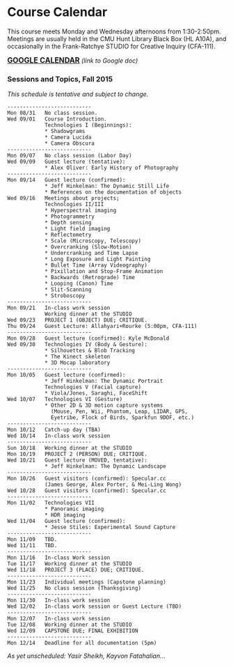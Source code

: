 # Course Calendar

This course meets Monday and Wednesday afternoons from 1:30-2:50pm. Meetings are usually held in the CMU Hunt Library Black Box (HL A10A), and occasionally in the Frank-Ratchye STUDIO for Creative Inquiry (CFA-111). 

<big>**[GOOGLE CALENDAR](https://www.google.com/calendar/embed?src=vp27n8rq9eo74un00uah7ktcco%40group.calendar.google.com&ctz=America/New_York)**</big> *(link to Google doc)*

### Sessions and Topics, Fall 2015

*This schedule is tentative and subject to change.*

```
---------------------------
Mon 08/31	No class session. 
Wed 09/01	Course Introduction. 
			Technologies I (Beginnings): 
			* Shadowgrams
			* Camera Lucida
			* Camera Obscura
---------------------------
Mon 09/07	No class session (Labor Day)
Wed 09/09	Guest lecture (tentative):
			* Alex Oliver: Early History of Photography
---------------------------
Mon 09/14	Guest lecture (confirmed):
			* Jeff Hinkelman: The Dynamic Still Life
			* References on the documentation of objects
Wed 09/16	Meetings about projects;
			Technologies II/III
			* Hyperspectral imaging 
			* Photogrammetry
			* Depth sensing
			* Light field imaging
			* Reflectometry
			* Scale (Microscopy, Telescopy)
			* Overcranking (Slow-Motion)
			* Undercranking and Time Lapse
			* Long Exposure and Light Painting
			* Bullet Time (Array Videography)
			* Pixillation and Stop-Frame Animation
			* Backwards (Retrograde) Time
			* Looping (Canon) Time
			* Slit-Scanning
			* Stroboscopy
---------------------------	
Mon 09/21	In-class work session
			Working dinner at the STUDIO
Wed 09/23	PROJECT 1 (OBJECT) DUE; CRITIQUE. 
Thu 09/24	Guest Lecture: Allahyari+Rourke (5:00pm, CFA-111)
---------------------------
Mon 09/28	Guest lecture (confirmed): Kyle McDonald
Wed 09/30	Technologies IV (Body & Gesture):
			* Silhouettes & Blob Tracking
			* The Kinect skeleton 
			* 3D Mocap laboratory
---------------------------
Mon 10/05	Guest lecture (confirmed):
			* Jeff Hinkelman: The Dynamic Portrait
			Technologies V (Facial capture)
			* Viola/Jones, Saraghi, FaceShift
Wed 10/07	Technologies VI (Gesture)
			* Other 2D & 3D motion capture systems
			  (Mouse, Pen, Wii, Phantom, Leap, LIDAR, GPS,
			  Eyetribe, Flock of Birds, Sparkfun 9DOF, etc.)
---------------------------
Mon 10/12	Catch-up day (TBA)
Wed 10/14	In-class work session 
---------------------------
Sun 10/18	Working dinner at the STUDIO
Mon 10/19	PROJECT 2 (PERSON) DUE; CRITIQUE.
Wed 10/21	Guest lecture (MOVED, tentative):
			* Jeff Hinkelman: The Dynamic Landscape
---------------------------
Mon 10/26	Guest visitors (confirmed): Specular.cc
			(James George, Alex Porter, & Mei-Ling Wong)
Wed 10/28	Guest visitors (confirmed): Specular.cc
---------------------------
Mon 11/02	Technologies VII
			* Panoramic imaging
			* HDR imaging 
Wed 11/04	Guest lecture (confirmed):
			* Jesse Stiles: Experimental Sound Capture
---------------------------
Mon 11/09	TBD.	
Wed 11/11	TBD.	
---------------------------
Mon 11/16	In-class Work session
Tue 11/17	Working dinner at the STUDIO
Wed 11/18	PROJECT 3 (PLACE) DUE; CRITIQUE.
---------------------------
Mon 11/23	Individual meetings (Capstone planning)
Wed 11/25	No class session (Thanksgiving)
---------------------------
Mon 11/30	In-class work session
Wed 12/02	In-class work session or Guest Lecture (TBD)
---------------------------
Mon 12/07	In-class work session 
Tue 12/08	Working dinner at the STUDIO
Wed 12/09	CAPSTONE DUE; FINAL EXHIBITION 
---------------------------
Mon 12/14	Deadline for all documentation (5pm)
```

*As yet unscheduled: Yasir Sheikh, Kayvon Fatahalian...* 

